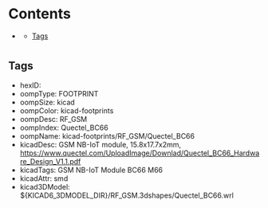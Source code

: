 



Contents
========

* [](#)
	* [Tags](#tags)

# 

## Tags

- hexID: 
- oompType: FOOTPRINT
- oompSize: kicad
- oompColor: kicad-footprints
- oompDesc: RF_GSM
- oompIndex: Quectel_BC66
- oompName: kicad-footprints/RF_GSM/Quectel_BC66
- kicadDesc: GSM NB-IoT module, 15.8x17.7x2mm, https://www.quectel.com/UploadImage/Downlad/Quectel_BC66_Hardware_Design_V1.1.pdf
- kicadTags: GSM NB-IoT Module BC66 M66
- kicadAttr: smd
- kicad3DModel: ${KICAD6_3DMODEL_DIR}/RF_GSM.3dshapes/Quectel_BC66.wrl
